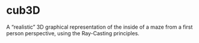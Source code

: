 # cub3D
A “realistic” 3D graphical representation of the inside of a maze from a first person perspective, using the Ray-Casting principles.
